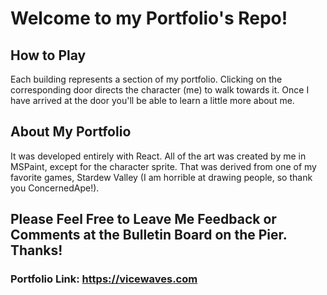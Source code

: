 # Welcome to my Portfolio's Repo!

## How to Play
Each building represents a section of my portfolio. Clicking on the corresponding door
directs the character (me) to walk towards it. Once I have arrived at the door
you'll be able to learn a little more about me. 

## About My Portfolio
It was developed entirely with React. All of the art was created by me in MSPaint, except for the 
character sprite. That was derived from one of my favorite games, Stardew Valley (I am horrible at drawing 
people, so thank you ConcernedApe!).

## Please Feel Free to Leave Me Feedback or Comments at the Bulletin Board on the Pier. Thanks!

### Portfolio Link: https://vicewaves.com
